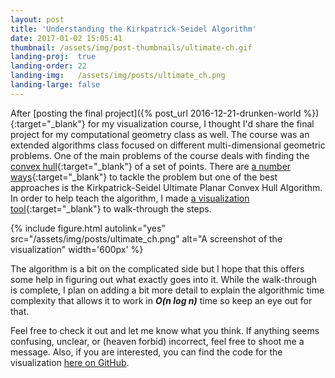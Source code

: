 ```yaml
---
layout: post
title: 'Understanding the Kirkpatrick-Seidel Algorithm'
date: 2017-01-02 15:05:41
thumbnail: /assets/img/post-thumbnails/ultimate-ch.gif
landing-proj:  true
landing-order: 22
landing-img:   /assets/img/posts/ultimate_ch.png
landing-large: false
---
```


After [posting the final project]({% post_url 2016-12-21-drunken-world %}){:target="_blank"} for my visualization course, I thought I'd share the final project for my computational geometry class as well. The course was an extended algorithms class focused on different multi-dimensional geometric problems. One of the main problems of the course deals with finding the [convex hull](https://en.wikipedia.org/wiki/Convex_hull){:target="_blank"} of a set of points. There are [a number ways](https://www.youtube.com/watch?v=ZnTiWcIznEQ){:target="_blank"} to tackle the problem but one of the best approaches is the Kirkpatrick-Seidel Ultimate Planar Convex Hull Algorithm. In order to help teach the algorithm, I made [a visualization tool](http://link.ben-tanen.com/ultimate-ch/){:target="_blank"} to walk-through the steps.

{% include figure.html autolink="yes" src="/assets/img/posts/ultimate_ch.png" alt="A screenshot of the visualization" width='600px' %}

The algorithm is a bit on the complicated side but I hope that this offers some help in figuring out what exactly goes into it. While the walk-through is complete, I plan on adding a bit more detail to explain the algorithmic time complexity that allows it to work in ***O(n log n)*** time so keep an eye out for that.

Feel free to check it out and let me know what you think. If anything seems confusing, unclear, or (heaven forbid) incorrect, feel free to shoot me a message. Also, if you are interested, you can find the code for the visualization [here on GitHub](https://github.com/ben-tanen/ultimate-convex-hull/).




